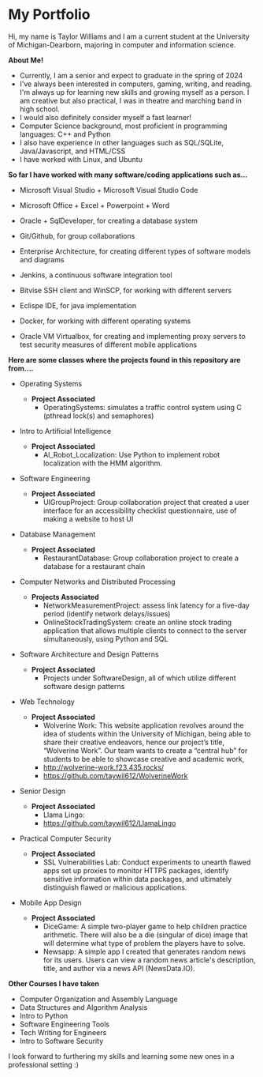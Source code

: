 # My Portfolio
Hi, my name is Taylor Williams and I am a current student at the University of Michigan-Dearborn, majoring in computer and information science.


**About Me!**
- Currently, I am a senior and expect to graduate in the spring of 2024 
- I've always been interested in computers, gaming, writing, and reading. I'm always up for learning new skills and growing myself as a person. I am creative but also practical, I was in theatre and marching band in high school.
- I would also definitely consider myself a fast learner!
- Computer Science background, most proficient in programming languages: C++ and Python 
- I also have experience in other languages such as SQL/SQLite, Java/Javascript, and HTML/CSS
- I have worked with Linux, and Ubuntu


**So far I have worked with many software/coding applications such as...**
- Microsoft Visual Studio + Microsoft Visual Studio Code
- Microsoft Office + Excel + Powerpoint + Word
- Oracle + SqlDeveloper, for creating a database system
- Git/Github, for group collaborations

- Enterprise Architecture, for creating different types of software models and diagrams
- Jenkins, a continuous software integration tool
- Bitvise SSH client and WinSCP, for working with different servers
- Eclispe IDE, for java implementation
- Docker, for working with different operating systems
- Oracle VM Virtualbox, for creating and implementing proxy servers to test security measures of different mobile applications


**Here are some classes where the projects found in this repository are from....**

- Operating Systems 
   - **Project Associated**
       - OperatingSystems: simulates a traffic control system using C (pthread lock(s) and semaphores)
         
- Intro to Artificial Intelligence
   - **Project Associated**
       - AI_Robot_Localization: Use Python to implement robot localization with the HMM algorithm.
         
- Software Engineering
   - **Project Associated**
       - UIGroupProject: Group collaboration project that created a user interface for an accessibility checklist questionnaire, use of making a website to host UI
         
- Database Management 
   - **Project Associated**
       - RestaurantDatabase: Group collaboration project to create a database for a restaurant chain
         
- Computer Networks and Distributed Processing
   - **Projects Associated**
      - NetworkMeasurementProject: assess link latency for a five-day period (identify network delays/issues)
      - OnlineStockTradingSystem: create an online stock trading application that allows multiple clients to connect to the server simultaneously, using Python 
      and SQL

- Software Architecture and Design Patterns
   - **Project Associated**
      - Projects under SoftwareDesign, all of which utilize different software design patterns
        
- Web Technology
   - **Project Associated**
     - Wolverine Work: This website application revolves around the idea of students within the University of Michigan, being able to share their creative endeavors,
       hence our project’s title, “Wolverine Work”. Our team wants to create a “central hub” for students to be able to showcase creative and academic work,
     - http://wolverine-work.f23.435.rocks/
     - https://github.com/taywil612/WolverineWork
       
- Senior Design
  - **Project Associated**
     - Llama Lingo:
     - https://github.com/taywil612/LlamaLingo
       
- Practical Computer Security
  - **Project Associated**
     - SSL Vulnerabilities Lab: Conduct experiments to unearth flawed apps set up proxies to monitor HTTPS packages, identify sensitive information within data packages,
       and ultimately distinguish flawed or malicious applications.

- Mobile App Design 
  - **Project Associated**
     - DiceGame: A simple two-player game to help children practice arithmetic. There will also be a die (singular of dice) image that will determine what type of problem the players have to solve.
     - Newsapp: A simple app I created that generates random news for its users. Users can view a random news article's description, title, and author via a news API (NewsData.IO).


**Other Courses I have taken**
- Computer Organization and Assembly Language
- Data Structures and Algorithm Analysis
- Intro to Python
- Software Engineering Tools
- Tech Writing for Engineers
- Intro to Software Security


I look forward to furthering my skills and learning some new ones in a professional setting :)

